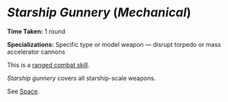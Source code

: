 # *Starship Gunnery* (*Mechanical*)

**Time Taken:** 1 round

**Specializations:** Specific type or model weapon — disrupt torpedo or mass accelerator cannons

This is a [ranged combat skill](skills/ranged-combat-skills.md).

*Starship gunnery* covers all starship-scale weapons.

See [Space](../space.md).
